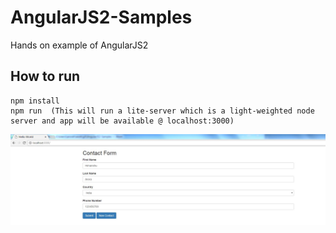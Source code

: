 # AngularJS2-Samples
Hands on example of AngularJS2 

## How to run

    npm install
    npm run  (This will run a lite-server which is a light-weighted node server and app will be available @ localhost:3000)
    
![Output](run.JPG)
